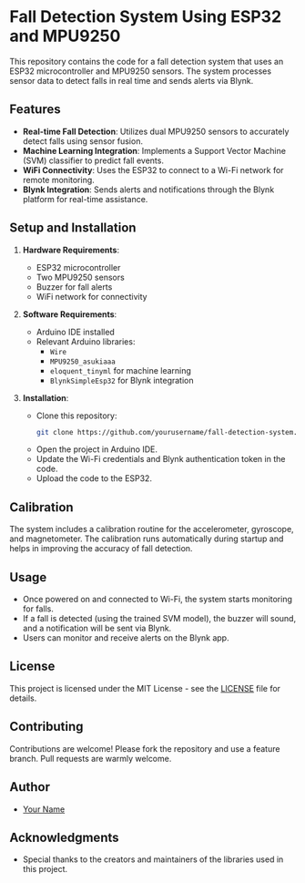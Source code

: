 # Fall Detection System Using ESP32 and MPU9250

This repository contains the code for a fall detection system that uses an ESP32 microcontroller and MPU9250 sensors. The system processes sensor data to detect falls in real time and sends alerts via Blynk.

## Features

- **Real-time Fall Detection**: Utilizes dual MPU9250 sensors to accurately detect falls using sensor fusion.
- **Machine Learning Integration**: Implements a Support Vector Machine (SVM) classifier to predict fall events.
- **WiFi Connectivity**: Uses the ESP32 to connect to a Wi-Fi network for remote monitoring.
- **Blynk Integration**: Sends alerts and notifications through the Blynk platform for real-time assistance.

## Setup and Installation

1. **Hardware Requirements**:
   - ESP32 microcontroller
   - Two MPU9250 sensors
   - Buzzer for fall alerts
   - WiFi network for connectivity

2. **Software Requirements**:
   - Arduino IDE installed
   - Relevant Arduino libraries:
     - `Wire`
     - `MPU9250_asukiaaa`
     - `eloquent_tinyml` for machine learning
     - `BlynkSimpleEsp32` for Blynk integration

3. **Installation**:
   - Clone this repository:  
     ```bash
     git clone https://github.com/yourusername/fall-detection-system.git
     ```
   - Open the project in Arduino IDE.
   - Update the Wi-Fi credentials and Blynk authentication token in the code.
   - Upload the code to the ESP32.

## Calibration

The system includes a calibration routine for the accelerometer, gyroscope, and magnetometer. The calibration runs automatically during startup and helps in improving the accuracy of fall detection.

## Usage

- Once powered on and connected to Wi-Fi, the system starts monitoring for falls.
- If a fall is detected (using the trained SVM model), the buzzer will sound, and a notification will be sent via Blynk.
- Users can monitor and receive alerts on the Blynk app.

## License

This project is licensed under the MIT License - see the [LICENSE](LICENSE) file for details.

## Contributing

Contributions are welcome! Please fork the repository and use a feature branch. Pull requests are warmly welcome.

## Author

- [Your Name](https://github.com/yourusername)

## Acknowledgments

- Special thanks to the creators and maintainers of the libraries used in this project.

